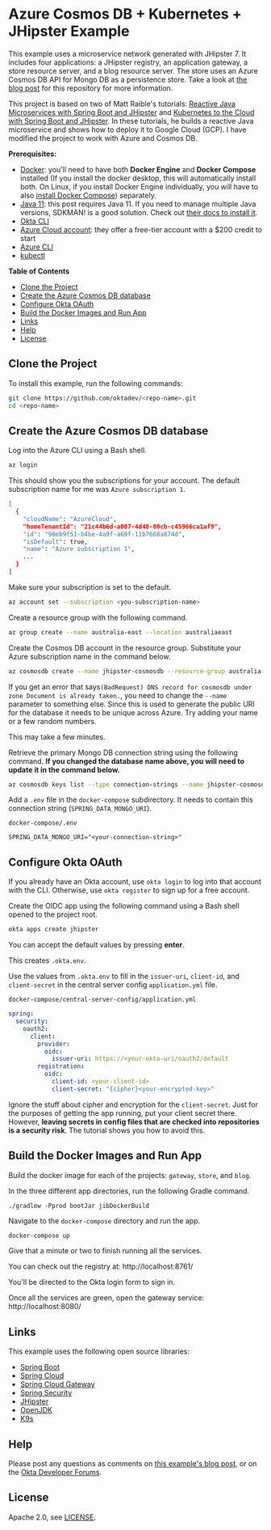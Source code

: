 # Azure Cosmos DB + Kubernetes + JHipster Example

This example uses a microservice network generated with JHipster 7. It includes four applications: a JHipster registry, an application gateway, a store resource server, and a blog resource server. The store uses an Azure Cosmos DB API for Mongo DB as a persistence store. Take a look at [the blog post]() for this repository for more information.

This project is based on two of Matt Raible's tutorials: [Reactive Java Microservices with Spring Boot and JHipster](https://developer.okta.com/blog/2021/01/20/reactive-java-microservices) and [Kubernetes to the Cloud with Spring Boot and JHipster](https://developer.okta.com/blog/2021/06/01/kubernetes-spring-boot-jhipster). In these tutorials, he builds a reactive Java microservice and shows how to deploy it to Google Cloud (GCP). I have modified the project to work with Azure and Cosmos DB.

**Prerequisites:**

- [Docker](https://docs.docker.com/get-docker/): you'll need to have both **Docker Engine** and **Docker Compose** installed (If you install the docker desktop, this will automatically install both. On Linux, if you install Docker Engine individually, you will have to also [install Docker Compose](https://docs.docker.com/compose/install/)) separately.
- [Java 11](https://adoptopenjdk.net/): this post requires Java 11. If you need to manage multiple Java versions, SDKMAN! is a good solution. Check out [their docs to install it](https://sdkman.io/installit).
- [Okta CLI](https://cli.okta.com/manual/#installation)
- [Azure Cloud account](https://azure.microsoft.com/en-us/free/): they offer a free-tier account with a $200 credit to start
- [Azure CLI](https://docs.microsoft.com/en-us/cli/azure/install-azure-cli)
- [kubectl](https://kubernetes.io/docs/tasks/tools/)

**Table of Contents**

* [Clone the Project](#clone-the-project)
* [Create the Azure Cosmos DB database](#create-the-azure-cosmos-db-database)
* [Configure Okta OAuth](#configure-okta-oath)
* [Build the Docker Images and Run App](build-the-docker-images-and-run-app)
* [Links](#links)
* [Help](#help)
* [License](#license)

## Clone the Project

To install this example, run the following commands:

```bash
git clone https://github.com/oktadev/<repo-name>.git
cd <repo-name>
```

## Create the Azure Cosmos DB database

Log into the Azure CLI using a Bash shell. 

```bash
az login
```

This should show you the subscriptions for your account. The default subscription name for me was `Azure subscription 1`.

```bash
[
  {
    "cloudName": "AzureCloud",
    "homeTenantId": "21c44b6d-a007-4d48-80cb-c45966ca1af9",
    "id": "90eb9f51-b4be-4a9f-a69f-11b7668a874d",
    "isDefault": true,
    "name": "Azure subscription 1",
    ...
  }
]
```

Make sure your subscription is set to the default.

```bash
az account set --subscription <you-subscription-name>
```

Create a resource group with the following command.

```bash
az group create --name australia-east --location australiaeast
```

Create the Cosmos DB account in the resource group. Substitute your Azure subscription name in the command below.

```bash
az cosmosdb create --name jhipster-cosmosdb --resource-group australia-east --kind MongoDB --subscription <you-subscription-name> --enable-free-tier true --enable-public-network true
```

If you get an error that says`(BadRequest) DNS record for cosmosdb under zone Document is already taken.`, you need to change the `--name` parameter to something else. Since this is used to generate the public URI for the database it needs to be unique across Azure. Try adding your name or a few random numbers.

This may take a few minutes.

Retrieve the primary Mongo DB connection string using the following command. **If you changed the database name above, you will need to update it in the command below.**

```bash
az cosmosdb keys list --type connection-strings --name jhipster-cosmosdb --resource-group australia-east
```

Add a `.env` file in the `docker-compose` subdirectory. It needs to contain this connection string (`SPRING_DATA_MONGO_URI`).

`docker-compose/.env`

```env
SPRING_DATA_MONGO_URI="<your-connection-string>"
```

## Configure Okta OAuth

If you already have an Okta account, use `okta login` to log into that account with the CLI. Otherwise, use `okta register` to sign up for a free account. 

Create the OIDC app using the following command using a Bash shell opened to the project root.

```bash
okta apps create jhipster
```

You can accept the default values by pressing **enter**. 

This creates `.okta.env`. 

Use the values from `.okta.env` to fill in the `issuer-uri`, `client-id`, and `client-secret` in the central server config `application.yml` file.

`docker-compose/central-server-config/application.yml`

```yaml
spring:
  security:
    oauth2:
      client:
        provider:
          oidc:
            issuer-uri: https://<your-okta-uri/oauth2/default
        registration:
          oidc:
            client-id: <your-client-id>
            client-secret: "{cipher}<your-encrypted-key>"
```

Ignore the stuff about cipher and encryption for the `client-secret`. Just for the purposes of getting the app running, put your client secret there. However, **leaving secrets in config files that are checked into repositories is a security risk**. The tutorial shows you how to avoid this. 

## Build the Docker Images and Run App

Build the docker image for each of the projects: `gateway`, `store`, and `blog`.

 In the three different app directories, run the following Gradle command.

```
./gradlew -Pprod bootJar jibDockerBuild
```

Navigate to the `docker-compose` directory and run the app.

```bash
docker-compose up
```

Give that a minute or two to finish running all the services.

You can check out the registry at:  http://localhost:8761/

You'll be directed to the Okta login form to sign in.

Once all the services are green, open the gateway service: http://localhost:8080/

## Links

This example uses the following open source libraries:

* [Spring Boot](https://spring.io/projects/spring-boot)
* [Spring Cloud](https://spring.io/projects/spring-cloud)
* [Spring Cloud Gateway](https://spring.io/projects/spring-cloud-gateway)
* [Spring Security](https://spring.io/projects/spring-security)
* [JHipster](https://www.jhipster.tech)
* [OpenJDK](https://openjdk.java.net/)
* [K9s](https://k9scli.io/)

## Help

Please post any questions as comments on [this example's blog post][blog], or on the [Okta Developer Forums](https://devforum.okta.com/).

## License

Apache 2.0, see [LICENSE](LICENSE).

[blog]: https://developer.okta.com/blog/2021/06/01/kubernetes-spring-boot-jhipster
